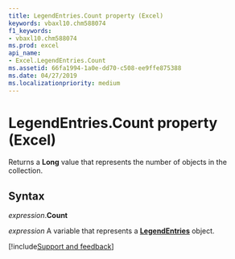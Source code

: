 ```yaml
---
title: LegendEntries.Count property (Excel)
keywords: vbaxl10.chm588074
f1_keywords:
- vbaxl10.chm588074
ms.prod: excel
api_name:
- Excel.LegendEntries.Count
ms.assetid: 66fa1994-1a0e-dd70-c508-ee9ffe875388
ms.date: 04/27/2019
ms.localizationpriority: medium
---
```



# LegendEntries.Count property (Excel)

Returns a **Long** value that represents the number of objects in the collection.


## Syntax

_expression_.**Count**

_expression_ A variable that represents a **[LegendEntries](Excel.LegendEntries(object).md)** object.




[!include[Support and feedback](~/includes/feedback-boilerplate.md)]